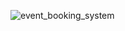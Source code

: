 ![event_booking_system](https://github.com/user-attachments/assets/0e9b43d0-8078-44f9-8f3f-bfa81c8a6e09)
